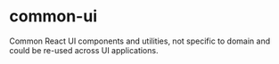 # common-ui

Common React UI components and utilities, not specific to domain and could be re-used across UI applications.
